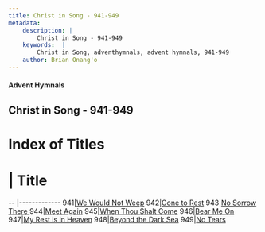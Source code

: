 ```yaml
---
title: Christ in Song - 941-949
metadata:
    description: |
        Christ in Song - 941-949
    keywords:  |
        Christ in Song, adventhymnals, advent hymnals, 941-949
    author: Brian Onang'o
---
```


#### Advent Hymnals
## Christ in Song - 941-949

# Index of Titles
# | Title                        
-- |-------------
941|[We Would Not Weep](/christ-in-song/901-949/941-949/We-Would-Not-Weep)
942|[Gone to Rest](/christ-in-song/901-949/941-949/Gone-to-Rest)
943|[No Sorrow There ](/christ-in-song/901-949/941-949/No-Sorrow-There-)
944|[Meet Again](/christ-in-song/901-949/941-949/Meet-Again)
945|[When Thou Shalt Come](/christ-in-song/901-949/941-949/When-Thou-Shalt-Come)
946|[Bear Me On](/christ-in-song/901-949/941-949/Bear-Me-On)
947|[My Rest is in Heaven](/christ-in-song/901-949/941-949/My-Rest-is-in-Heaven)
948|[Beyond the Dark Sea](/christ-in-song/901-949/941-949/Beyond-the-Dark-Sea)
949|[No Tears](/christ-in-song/901-949/941-949/No-Tears)
